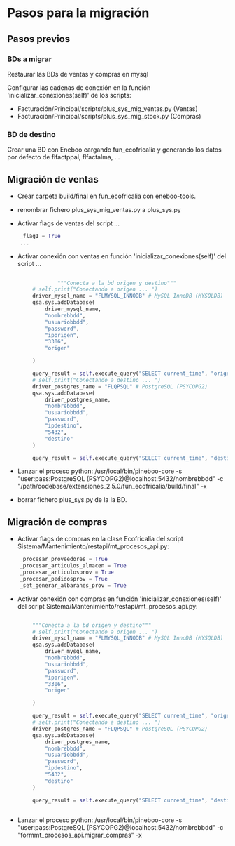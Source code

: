 # Pasos para la migración

## Pasos previos

### BDs a migrar

Restaurar las BDs de ventas y compras en mysql

Configurar las cadenas de conexión en la función 'inicializar_conexiones(self)' de los scripts:
- Facturación/Principal/scripts/plus_sys_mig_ventas.py (Ventas) 
- Facturación/Principal/scripts/plus_sys_mig_stock.py (Compras) 

### BD de destino

Crear una BD con Eneboo cargando fun_ecofricalia y generando los datos por defecto de flfactppal, flfactalma, ...


## Migración de ventas

- Crear carpeta build/final en fun_ecofricalia con eneboo-tools.
- renombrar fichero plus_sys_mig_ventas.py a plus_sys.py

- Activar flags de ventas del script ...

```py
    _flag1 = True
    ...
```

- Activar conexión con ventas en función 'inicializar_conexiones(self)' del script ... 

```py
     
                """Conecta a la bd origen y destino"""
        # self.print("Conectando a origen ... ")
        driver_mysql_name = "FLMYSQL_INNODB" # MySQL InnoDB (MYSQLDB)
        qsa.sys.addDatabase(
            driver_mysql_name,
            "nombrebbdd",
            "usuariobbdd",
            "password",
            "iporigen",
            "3306",
            "origen"

        )

        query_result = self.execute_query("SELECT current_time", "origen")
        # self.print("Conectando a destino ... ")
        driver_postgres_name = "FLQPSQL" # PostgreSQL (PSYCOPG2)
        qsa.sys.addDatabase(
            driver_postgres_name,
            "nombrebbdd",
            "usuariobbdd",
            "password",
            "ipdestino",
            "5432",
            "destino"
        )

        query_result = self.execute_query("SELECT current_time", "destino")
```

- Lanzar el proceso python: 
/usr/local/bin/pineboo-core -s "user:pass:PostgreSQL (PSYCOPG2)@localhost:5432/nombrebbdd" -c "/path/codebase/extensiones_2.5.0/fun_ecofricalia/build/final" -x

- borrar fichero plus_sys.py de la la BD.


## Migración de compras

- Activar flags de compras en la clase Ecofricalia del script Sistema/Mantenimiento/restapi/mt_procesos_api.py:

```py  
    _procesar_proveedores = True
    _procesar_articulos_almacen = True
    _procesar_articulosprov = True
    _procesar_pedidosprov = True
    _set_generar_albaranes_prov = True

```

- Activar conexión con compras en función 'inicializar_conexiones(self)' del script Sistema/Mantenimiento/restapi/mt_procesos_api.py:

```py

        """Conecta a la bd origen y destino"""
        # self.print("Conectando a origen ... ")
        driver_mysql_name = "FLMYSQL_INNODB" # MySQL InnoDB (MYSQLDB)
        qsa.sys.addDatabase(
            driver_mysql_name,
            "nombrebbdd",
            "usuariobbdd",
            "password",
            "iporigen",
            "3306",
            "origen"

        )

        query_result = self.execute_query("SELECT current_time", "origen")
        # self.print("Conectando a destino ... ")
        driver_postgres_name = "FLQPSQL" # PostgreSQL (PSYCOPG2)
        qsa.sys.addDatabase(
            driver_postgres_name,
            "nombrebbdd",
            "usuariobbdd",
            "password",
            "ipdestino",
            "5432",
            "destino"
        )

        query_result = self.execute_query("SELECT current_time", "destino")
        
```

- Lanzar el proceso python: 
/usr/local/bin/pineboo-core -s "user:pass:PostgreSQL (PSYCOPG2)@localhost:5432/nombrebbdd" -c "formmt_procesos_api.migrar_compras" -x


